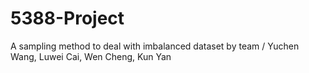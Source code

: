 # 5388-Project
A sampling method to deal with imbalanced dataset by team / Yuchen Wang, Luwei Cai, Wen Cheng, Kun Yan
